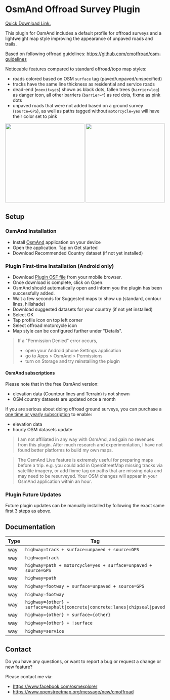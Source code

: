 # OsmAnd Offroad Survey Plugin

[Quick Download Link.](https://github.com/cmoffroad/osmand-offroad-survey-plugin/raw/master/build/osmand-offroad-survey-plugin.osf)

This plugin for OsmAnd includes a default profile for offroad surveys and a lightweight map style improving the appearance of unpaved roads and trails.

Based on following offroad guidelines: https://github.com/cmoffroad/osm-guidelines

Noticeable features compared to standard offroad/topo map styles:

- roads colored based on OSM `surface` tag (paved/unpaved/unspecified)
- tracks have the same line thickness as residential and service roads
- dead-end (`noexit=yes`) shown as black dots, fallen trees (`barrier=log`) as danger icon, all other barriers (`barrier=*`) as red dots, fixme as pink dots
- unpaved roads that were not added based on a ground survey (`source=GPS`), as well as paths tagged without `motorcycle=yes` will have their color set to pink

<p float="left">
  <img src="https://raw.githubusercontent.com/cmoffroad/osmand-offroad-survey-plugin/master/screenshots/sample1.jpeg" width="250" />
  <img src="https://raw.githubusercontent.com/cmoffroad/osmand-offroad-survey-plugin/master/screenshots/sample2.jpeg" width="250" />
</p>

## Setup

### OsmAnd Installation

- Install [OsmAnd](https://play.google.com/store/apps/details?id=net.osmand) application on your device
- Open the application. Tap on Get started
- Download Recommended Country dataset (if not yet installed)

### Plugin First-time Installation (Android only)

- Download [Plugin OSF file](https://github.com/cmoffroad/osmand-offroad-survey-plugin/raw/master/build/osmand-offroad-survey-plugin.osf) from your mobile browser.
- Once download is complete, click on Open.
- OsmAnd should automatically open and inform you the plugin has been successfully added.
- Wait a few seconds for Suggested maps to show up (standard, contour lines, hillshade)
- Download suggested datasets for your country (if not yet installed)
- Select OK
- Tap profile icon on top left corner
- Select offroad motorcycle icon
- Map style can be configured further under "Details".

> If a "Permission Denied" error occurs, 
> - open your Android phone Settings application
> - go to Apps > OsmAnd > Permissions
> - turn on Storage and try reinstalling the plugin

#### OsmAnd subscriptions

Please note that in the free OsmAnd version:
- elevation data (Countour lines and Terrain) is not shown
- OSM country datasets are updated once a month

If you are serious about doing offroad ground surveys, you can purchase a [one time or yearly subscription](https://docs.osmand.net/en/main@latest/osmand/purchases/android#free-and-paid-features) to enable:
- elevation data
- hourly OSM datasets update

> I am not affiliated in any way with OsmAnd, and gain no revenues from this plugin. After much research and experimentation, I have not found better platforms to build my own maps.

> The OsmAnd Live feature is extremely useful for preparing maps before a trip.  e.g. you could add in OpenStreetMap missing tracks via satellite imagery, or add fixme tag on paths that are missing data and may need to be resurveyed. Your OSM changes will appear in your OsmAnd application within an hour.

### Plugin Future Updates

Future plugin updates can be manually installed by following the exact same first 3 steps as above.

## Documentation

|Type|Tag|Style|
|---|---|---|
|way|`highway=track + surface=unpaved + source=GPS`|![](https://www.gifpng.com/100x3/000000/?border-width=0&border-type=rectangle&border-color=FFFFFF&font-size=0)|
|way|`highway=track`|![](https://www.gifpng.com/100x3/fa00ff/?border-width=0&border-type=rectangle&border-color=fa00ff&font-size=0)|
|way|`highway=path + motorcycle=yes + surface=unpaved + source=GPS`|![](https://gifpng.com/100x20/FFFFFF/000000?font-size=35&text=-%20-%20-%20-%20-)|
|way|`highway=path`|![](https://gifpng.com/100x20/F6F8FA/fa00ff?font-size=35&text=-%20-%20-%20-%20-)|
|way|`highway=footway + surface=unpaved + source=GPS`|![](https://gifpng.com/100x15/FFFFFF/000000?text=-%20-%20-%20-%20-%20-%20-%20-%20-)|
|way|`highway=footway`|![](https://gifpng.com/100x15/F6F8FA/fa00ff?text=-%20-%20-%20-%20-%20-%20-%20-%20-)|
|way|`highway={other} + surface=asphalt\|concrete\|concrete:lanes\|chipseal\|paved`|![](https://www.gifpng.com/100x6/FFFFFF/?border-width=1&border-type=rectangle&border-color=000000&font-size=0)|
|way|`highway={other} + surface={other}`|![](https://www.gifpng.com/100x6/000000/?border-width=1&border-type=rectangle&border-color=FFFFFF&font-size=0)|
|way|`highway={other} + !surface`|![](https://www.gifpng.com/100x6/888888/?border-width=1&border-type=rectangle&border-color=FFFFFF&font-size=0)|
|way|`highway=service`|![](https://www.gifpng.com/100x6/FFFFFF/?border-width=1&border-type=rectangle&border-color=FF0000&font-size=0)|


## Contact

Do you have any questions, or want to report a bug or request a change or new feature? 

Please contact me via:
- https://www.facebook.com/osmexplorer
- https://www.openstreetmap.org/message/new/cmoffroad
